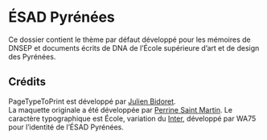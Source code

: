 # ÉSAD Pyrénées

Ce dossier contient le thème par défaut développé pour les mémoires de DNSEP et documents écrits de DNA de l’École supérieure d’art et de design des Pyrénées.

## Crédits

PageTypeToPrint est développé par [Julien Bidoret](https://ateliers.esad-pyrenees.fr/web).  
La maquette originale a été développée par [Perrine Saint Martin](https://typomorpho.fr/). 
Le caractère typographique est École, variation du [Inter](https://rsms.me/inter/), développé par WA75 pour l’identité de l’ÉSAD Pyrénées.

